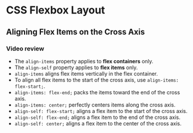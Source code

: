 # CSS Flexbox Layout
## Aligning Flex Items on the Cross Axis
### Video review

- The `align-items` property applies to **flex containers** only.
- The `align-self` property applies to **flex items** only.
- `align-items` aligns flex items vertically in the flex container.
- To align all flex items to the start of the cross axis, use `align-items: flex-start;`.
- `align-items: flex-end;` packs the items toward the end of the cross axis.
- `align-items: center;` perfectly centers items along the cross axis.
- `align-self: flex-start;` aligns a flex item to the start of the cross axis.
- `align-self: flex-end;` aligns a flex item to the end of the cross axis.
- `align-self: center;` aligns a flex item to the center of the cross axis.